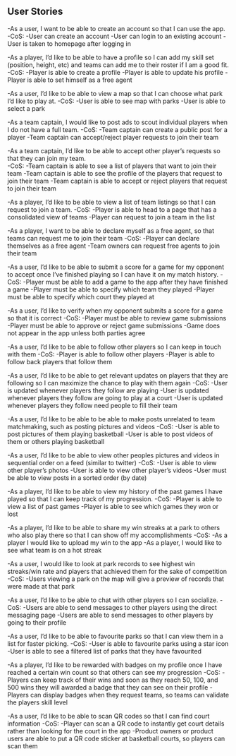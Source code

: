 ## **User Stories**


-As a user, I want to be able to create an account so that I can use the app. 
  -CoS: 
	  -User can create an account 
	  -User can login to an existing account 
	  -User is taken to homepage after logging in 


-As a player, I’d like to be able to have a profile so I can add my skill set (position, height, etc) and teams can add me to their roster if I am a good fit.
	-CoS:
	  -Player is able to create a profile
	  -Player is able to update his profile
	  -Player is able to set himself as a free agent 


-As a user, I’d like to be able to view a map so that I can choose what park I’d like to play at. 
	-CoS: 
	  -User is able to see map with parks
	  -User is able to select a park 


-As a team captain, I would like to post ads to scout individual players when I do not have a full team.
	-CoS:
	  -Team captain can create a public post for a player
	  -Team captain can accept/reject player requests to join their team


-As a team captain, I’d like to be able to accept other player’s requests so that they can join my team.  
  -CoS:
	  -Team captain is able to see a list of players that want to join their team
	  -Team captain is able to see the profile of the players that request to join their team
	  -Team captain is able to accept or reject players that request to join their team


-As a player, I’d like to be able to view a list of team listings so that I can request to join a team. 
	-CoS:
	  -Player is able to head to a page that has a consolidated view of teams
	  -Player can request to join a team in the list


-As a player, I want to be able to declare myself as a free agent, so that teams can request me to join their team
	-CoS:
	  -Player can declare themselves as a free agent
	  -Team owners can request free agents to join their team


-As a user, I’d like to be able to submit a score for a game for my opponent to accept once I’ve finished playing so I can have it on my match history.
	-CoS:
	  -Player must be able to add a game to the app after they have finished a game
	  -Player must be able to specify which team they played
	  -Player must be able to specify which court they played at


-As a user, I’d like to verify when my opponent submits a score for a game so that it is correct
	-CoS:
	  -Player must be able to review game submissions
	  -Player must be able to approve or reject game submissions
	  -Game does not appear in the app unless both parties agree
    
    
-As a user, I’d like to be able to follow other players so I can keep in touch with them
 -CoS:
	  -Player is able to follow other players
	  -Player is able to follow back players that follow them


-As a user, I’d like to be able to get relevant updates on players that they are following so I can maximize the chance to play with them again
	-CoS:
	  -User is updated whenever players they follow are playing
    -User is updated whenever players they follow are going to play at a court
    -User is updated whenever players they follow need people to fill their team 


-As a user, I’d like to be able to be able to make posts unrelated to team matchmaking, such as posting pictures and videos
	-CoS:
	  -User is able to post pictures of them playing basketball
	  -User is able to post videos of them or others playing basketball


-As a user, I’d like to be able to view other peoples pictures and videos in sequential order on a feed (similar to twitter)
	-CoS:
	  -User is able to view other player’s photos
	  -User is able to view other player’s videos
	  -User must be able to view posts in a sorted order (by date)


-As a player, I’d like to be able to view my history of the past games I have played so that I can keep track of my progression.
	-CoS:
	  -Player is able to view a list of past games
	  -Player is able to see which games they won or lost


-As a player, I’d like to be able to share my win streaks at a park to others who also play there so that I can show off my accomplishments
	-CoS:
	  -As a player I would like to upload my win to the app
	  -As a player, I would like to see what team is on a hot streak


-As a user, I would like to look at park records to see highest win streaks/win rate and players that achieved them for the sake of competition
	-CoS:
    -Users viewing a park on the map will give a preview of records that were made at that park

-As a user, I’d like to be able to chat with other players so I can socialize.
  -CoS:
    -Users are able to send messages to other players using the direct messaging page
    -Users are able to send messages to other players by going to their profile 


-As a user, I’d like to be able to favourite parks so that I can view them in a list for faster picking. 
	-CoS:
	  -User is able to favourite parks using a star icon
	  -User is able to see a filtered list of parks that they have favourited


-As a player, I’d like to be rewarded with badges on my profile once I have reached a certain win count so that others can see my progression
	-CoS:
	  -Players can keep track of their wins and soon as they reach 50, 100, and 500 wins they will awarded a badge that they can see on their profile
    -Players can display badges when they request teams, so teams can validate the players skill level


-As a user, I’d like to be able to scan QR codes so that I can find court information
	-CoS:
    -Player can scan a QR code to instantly get court details rather than looking for the court in the app 
    -Product owners or product users are able to put a QR code sticker at basketball courts, so players can scan them

